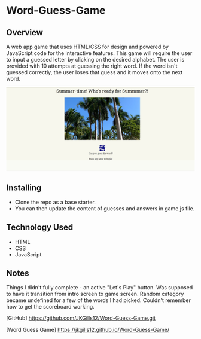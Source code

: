 # Word-Guess-Game

## Overview
A web app game that uses HTML/CSS for design and powered by JavaScript code for the interactive features. This game will require the user to input a guessed letter by clicking on the desired alphabet. The user is provided with 10 attempts at guessing the right word. If the word isn't guessed correctly, the user loses that guess and it moves onto the next word.

![screenshot](assets/images/wordguess-screenshot.jpg)

## Installing
* Clone the repo as a base starter.
* You can then update the content of guesses and answers in game.js file.

## Technology Used
* HTML
* CSS
* JavaScript

## Notes 

Things I didn't fully complete - an active "Let's Play" button.
Was supposed to have it transition from intro screen to game screen.
Random category became undefined for a few of the words I had picked.
Couldn't remember how to get the scoreboard working.

[GitHub] https://github.com/JKGills12/Word-Guess-Game.git

[Word Guess Game] https://jkgills12.github.io/Word-Guess-Game/
